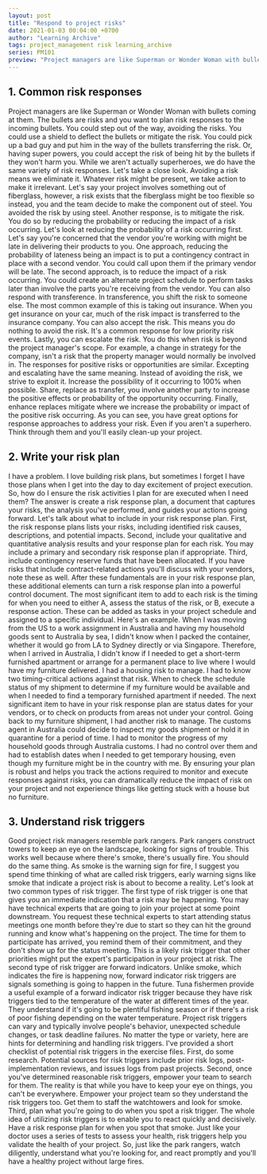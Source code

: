```yaml
---
layout: post
title: "Respond to project risks"
date: 2021-01-03 00:04:00 +0700
author: "Learning Archive"
tags: project_management risk learning_archive
series: PM101
preview: "Project managers are like Superman or Wonder Woman with bullets coming at them. The bullets are risks and you want to plan risk responses to the incoming bullets. You could step out of the way, avoiding the risks. You could use a shield to deflect the bullets or mitigate the risk."
---
```


## 1. Common risk responses

Project managers are like Superman or Wonder Woman with bullets coming at them. The bullets are risks and you want to plan risk responses to the incoming bullets. You could step out of the way, avoiding the risks. You could use a shield to deflect the bullets or mitigate the risk. You could pick up a bad guy and put him in the way of the bullets transferring the risk. Or, having super powers, you could accept the risk of being hit by the bullets if they won't harm you. While we aren't actually superheroes, we do have the same variety of risk responses. Let's take a close look. Avoiding a risk means we eliminate it. Whatever risk might be present, we take action to make it irrelevant. Let's say your project involves something out of fiberglass, however, a risk exists that the fiberglass might be too flexible so instead, you and the team decide to make the component out of steel. You avoided the risk by using steel. Another response, is to mitigate the risk. You do so by reducing the probability or reducing the impact of a risk occurring. Let's look at reducing the probability of a risk occurring first. Let's say you're concerned that the vendor you're working with might be late in delivering their products to you. One approach, reducing the probability of lateness being an impact is to put a contingency contract in place with a second vendor. You could call upon them if the primary vendor will be late. The second approach, is to reduce the impact of a risk occurring. You could create an alternate project schedule to perform tasks later than involve the parts you're receiving from the vendor. You can also respond with transference. In transference, you shift the risk to someone else. The most common example of this is taking out insurance. When you get insurance on your car, much of the risk impact is transferred to the insurance company. You can also accept the risk. This means you do nothing to avoid the risk. It's a common response for low priority risk events. Lastly, you can escalate the risk. You do this when risk is beyond the project manager's scope. For example, a change in strategy for the company, isn't a risk that the property manager would normally be involved in. The responses for positive risks or opportunities are similar. Excepting and escalating have the same meaning. Instead of avoiding the risk, we strive to exploit it. Increase the possibility of it occurring to 100% when possible. Share, replace as transfer, you involve another party to increase the positive effects or probability of the opportunity occurring. Finally, enhance replaces mitigate where we increase the probability or impact of the positive risk occurring. As you can see, you have great options for response approaches to address your risk. Even if you aren't a superhero. Think through them and you'll easily clean-up your project.

## 2. Write your risk plan

I have a problem. I love building risk plans, but sometimes I forget I have those plans when I get into the day to day excitement of project execution. So, how do I ensure the risk activities I plan for are executed when I need them? The answer is create a risk response plan, a document that captures your risks, the analysis you've performed, and guides your actions going forward. Let's talk about what to include in your risk response plan. First, the risk response plans lists your risks, including identified risk causes, descriptions, and potential impacts. Second, include your qualitative and quantitative analysis results and your response plan for each risk. You may include a primary and secondary risk response plan if appropriate. Third, include contingency reserve funds that have been allocated. If you have risks that include contract-related actions you'll discuss with your vendors, note these as well. After these fundamentals are in your risk response plan, these additional elements can turn a risk response plan into a powerful control document. The most significant item to add to each risk is the timing for when you need to either A, assess the status of the risk, or B, execute a response action. These can be added as tasks in your project schedule and assigned to a specific individual. Here's an example. When I was moving from the US to a work assignment in Australia and having my household goods sent to Australia by sea, I didn't know when I packed the container, whether it would go from LA to Sydney directly or via Singapore. Therefore, when I arrived in Australia, I didn't know if I needed to get a short-term furnished apartment or arrange for a permanent place to live where I would have my furniture delivered. I had a housing risk to manage. I had to know two timing-critical actions against that risk. When to check the schedule status of my shipment to determine if my furniture would be available and when I needed to find a temporary furnished apartment if needed. The next significant item to have in your risk response plan are status dates for your vendors, or to check on products from areas not under your control. Going back to my furniture shipment, I had another risk to manage. The customs agent in Australia could decide to inspect my goods shipment or hold it in quarantine for a period of time. I had to monitor the progress of my household goods through Australia customs. I had no control over them and had to establish dates when I needed to get temporary housing, even though my furniture might be in the country with me. By ensuring your plan is robust and helps you track the actions required to monitor and execute responses against risks, you can dramatically reduce the impact of risk on your project and not experience things like getting stuck with a house but no furniture.

## 3. Understand risk triggers

Good project risk managers resemble park rangers. Park rangers construct towers to keep an eye on the landscape, looking for signs of trouble. This works well because where there's smoke, there's usually fire. You should do the same thing. As smoke is the warning sign for fire, I suggest you spend time thinking of what are called risk triggers, early warning signs like smoke that indicate a project risk is about to become a reality. Let's look at two common types of risk trigger. The first type of risk trigger is one that gives you an immediate indication that a risk may be happening. You may have technical experts that are going to join your project at some point downstream. You request these technical experts to start attending status meetings one month before they're due to start so they can hit the ground running and know what's happening on the project. The time for them to participate has arrived, you remind them of their commitment, and they don't show up for the status meeting. This is a likely risk trigger that other priorities might put the expert's participation in your project at risk. The second type of risk trigger are forward indicators. Unlike smoke, which indicates the fire is happening now, forward indicator risk triggers are signals something is going to happen in the future. Tuna fishermen provide a useful example of a forward indicator risk trigger because they have risk triggers tied to the temperature of the water at different times of the year. They understand if it's going to be plentiful fishing season or if there's a risk of poor fishing depending on the water temperature. Project risk triggers can vary and typically involve people's behavior, unexpected schedule changes, or task deadline failures. No matter the type or variety, here are hints for determining and handling risk triggers. I've provided a short checklist of potential risk triggers in the exercise files. First, do some research. Potential sources for risk triggers include prior risk logs, post-implementation reviews, and issues logs from past projects. Second, once you've determined reasonable risk triggers, empower your team to search for them. The reality is that while you have to keep your eye on things, you can't be everywhere. Empower your project team so they understand the risk triggers too. Get them to staff the watchtowers and look for smoke. Third, plan what you're going to do when you spot a risk trigger. The whole idea of utilizing risk triggers is to enable you to react quickly and decisively. Have a risk response plan for when you spot that smoke. Just like your doctor uses a series of tests to assess your health, risk triggers help you validate the health of your project. So, just like the park rangers, watch diligently, understand what you're looking for, and react promptly and you'll have a healthy project without large fires.